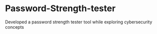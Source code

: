 # Password-Strength-tester
Developed a password strength tester tool while exploring cybersecurity concepts
